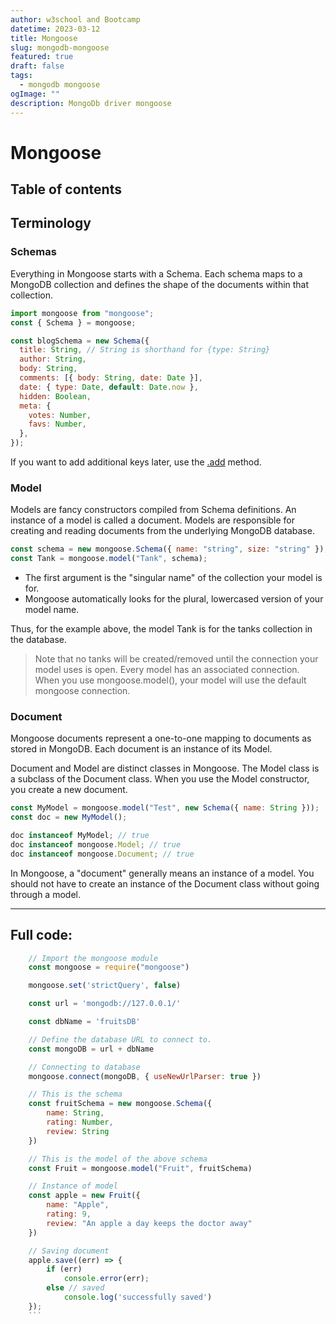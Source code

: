 ```yaml
---
author: w3school and Bootcamp
datetime: 2023-03-12
title: Mongoose
slug: mongodb-mongoose
featured: true
draft: false
tags:
  - mongodb mongoose
ogImage: ""
description: MongoDb driver mongoose
---
```


# Mongoose

## Table of contents

## Terminology

### Schemas

Everything in Mongoose starts with a Schema. Each schema maps to a MongoDB collection and defines the shape of the documents within that collection.

```js
import mongoose from "mongoose";
const { Schema } = mongoose;

const blogSchema = new Schema({
  title: String, // String is shorthand for {type: String}
  author: String,
  body: String,
  comments: [{ body: String, date: Date }],
  date: { type: Date, default: Date.now },
  hidden: Boolean,
  meta: {
    votes: Number,
    favs: Number,
  },
});
```

If you want to add additional keys later, use the [.add](https://mongoosejs.com/docs/api/schema.html#schema_Schema-add) method.

### Model

Models are fancy constructors compiled from Schema definitions. An instance of a model is called a document. Models are responsible for creating and reading documents from the underlying MongoDB database.

```js
const schema = new mongoose.Schema({ name: "string", size: "string" });
const Tank = mongoose.model("Tank", schema);
```

- The first argument is the "singular name" of the collection your model is for.
- Mongoose automatically looks for the plural, lowercased version of your model name.

Thus, for the example above, the model Tank is for the tanks collection in the database.

> Note that no tanks will be created/removed until the connection your model uses is open. Every model has an associated connection. When you use mongoose.model(), your model will use the default mongoose connection.

### Document

Mongoose documents represent a one-to-one mapping to documents as stored in MongoDB. Each document is an instance of its Model.

Document and Model are distinct classes in Mongoose. The Model class is a subclass of the Document class. When you use the Model constructor, you create a new document.

```js
const MyModel = mongoose.model("Test", new Schema({ name: String }));
const doc = new MyModel();

doc instanceof MyModel; // true
doc instanceof mongoose.Model; // true
doc instanceof mongoose.Document; // true
```

In Mongoose, a "document" generally means an instance of a model. You should not have to create an instance of the Document class without going through a model.

<hr>

## Full code:

````js
    // Import the mongoose module
    const mongoose = require("mongoose")

    mongoose.set('strictQuery', false)

    const url = 'mongodb://127.0.0.1/'

    const dbName = 'fruitsDB'

    // Define the database URL to connect to.
    const mongoDB = url + dbName

    // Connecting to database
    mongoose.connect(mongoDB, { useNewUrlParser: true })

    // This is the schema
    const fruitSchema = new mongoose.Schema({
        name: String,
        rating: Number,
        review: String
    })

    // This is the model of the above schema
    const Fruit = mongoose.model("Fruit", fruitSchema)

    // Instance of model
    const apple = new Fruit({
        name: "Apple",
        rating: 9,
        review: "An apple a day keeps the doctor away"
    })

    // Saving document
    apple.save((err) => {
        if (err)
            console.error(err);
        else // saved
            console.log('successfully saved')
    });
    ```
````
